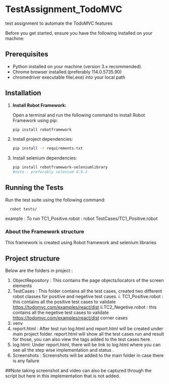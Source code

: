 # TestAssignment_TodoMVC
test assignment to automate the TodoMVC features

Before you get started, ensure you have the following installed on your machine:

## Prerequisites

- Python installed on your machine (version 3.x recommended).
- Chrome browser installed.(preferably  114.0.5735.90)
- chromedriver executable file(.exe) into your local path

## Installation

1. **Install Robot Framework:**

   Open a terminal and run the following command to install Robot Framework using pip:

   ```bash
   pip install robotframework

2. Install project dependencies:

   ```bash
   pip install -r requirements.txt

3. Install selenium dependencies:

    ```bash
   pip install robotframework-seleniumlibrary
    #note : preferably selenium 4.9.1

## Running the Tests
Run the test suite using the following command:
     
      robot tests/

example :
  To run TC1_Positive.robot : robot TestCases/TC1_Positive.robot


### About the Framework structure

This framework is created using Robot framework and selenium libraries

## Project structure 

  Below are the folders in project :
  1. ObjectRepository : This contains the page objects/locators of the screen elements
  2. TestCases : This folder contains all the test cases, created two different robot classes for positive and negetive test cases.
     i. TC1_Positive.robot : this contains all the positive test cases to validate https://todomvc.com/examples/react/dist
     ii.TC2_Negetive.robot : this contains all the negetive test cases to validate https://todomvc.com/examples/react/dist corner cases
  4. venv
  5. report.html : After test run log.html and report.html will be created under main project folder. report.html will show all the test cases run and result for those, you can also view the tags added to the test cases here.
  6. log.html: Under report.html, there will be link to log.html where you can see all the step wise implementation and status .
  7. Screenshots : Screenshots will be added to the main folder in case there is any failure

##Note
  taking screenshot and video can also be captured through the script but here in this implementation that is not added.


